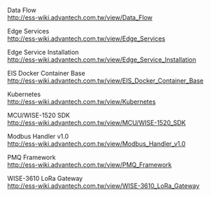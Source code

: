 Data Flow  
http://ess-wiki.advantech.com.tw/view/Data_Flow

Edge Services  
http://ess-wiki.advantech.com.tw/view/Edge_Services

Edge Service Installation  
http://ess-wiki.advantech.com.tw/view/Edge_Service_Installation

EIS Docker Container Base  
http://ess-wiki.advantech.com.tw/view/EIS_Docker_Container_Base

Kubernetes  
http://ess-wiki.advantech.com.tw/view/Kubernetes

MCU/WISE-1520 SDK  
http://ess-wiki.advantech.com.tw/view/MCU/WISE-1520_SDK

Modbus Handler v1.0  
http://ess-wiki.advantech.com.tw/view/Modbus_Handler_v1.0

PMQ Framework  
http://ess-wiki.advantech.com.tw/view/PMQ_Framework

WISE-3610 LoRa Gateway  
http://ess-wiki.advantech.com.tw/view/WISE-3610_LoRa_Gateway

